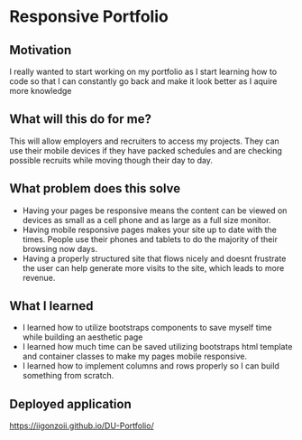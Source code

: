 # Responsive Portfolio

## Motivation
I really wanted to start working on my portfolio as I start learning how to code so that I can constantly go back and make it look better as I aquire more knowledge

## What will this do for me?
This will allow employers and recruiters to access my projects. They can use their mobile devices if they have packed schedules and are checking possible recruits while moving though their day to day. 

## What problem does this solve
* Having your pages be responsive means the content can be viewed on devices as small as a cell phone and as large as a full size monitor.
* Having mobile responsive pages makes your site up to date with the times. People use their phones and tablets to do the majority of their browsing now days.
* Having a properly structured site that flows nicely and doesnt frustrate the user can help generate more visits to the site, which leads to more revenue.

## What I learned
* I learned how to utilize bootstraps components to save myself time while building an aesthetic page
* I learned how much time can be saved utilizing bootstraps html template and container classes to make my pages mobile responsive.
* I learned how to implement columns and rows properly so I can build something from scratch.

## Deployed application
https://iigonzoii.github.io/DU-Portfolio/